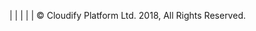 <a href="https://twitter.com/CloudifySource" target="_blank" class="social-twitter"><i class="fa fa-twitter"></i></a> | <a href="https://www.linkedin.com/company-beta/17918192/" target="_blank" class="social-linkedin">  <i class="fa fa-linkedin"></i></a> | <a href="https://github.com/cloudify-cosmo/" target="_blank" class="social-github"><i class="fa fa-github"></i></a> | <a href="https://soundcloud.com/theopensourcepodcast" target="_blank" class="social-soundcloud"><i class="fa fa-soundcloud"></i></a> | <a href="http://youtube.com/user/cloudifysource" target="_blank" class="social-youtube"><i class="fa fa-youtube"></i></a> | © Cloudify Platform Ltd. 2018, All Rights Reserved.  